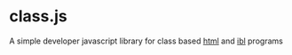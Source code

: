 # class.js
A simple developer javascript library for class based [html](https://github.com/topics/html) and [ibl](https://github.com/SaiCorporation/ibl) programs
